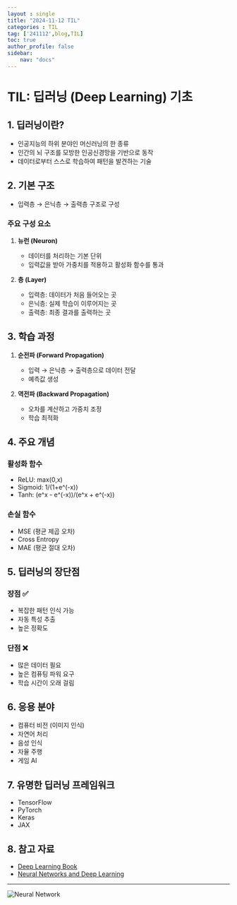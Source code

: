 ```yaml
---
layout : single
title: "2024-11-12 TIL"
categories : TIL
tag: ['241112',blog,TIL]
toc: true
author_profile: false
sidebar:
    nav: "docs"
---
```


# TIL: 딥러닝 (Deep Learning) 기초

## 1. 딥러닝이란?
* 인공지능의 하위 분야인 머신러닝의 한 종류
* 인간의 뇌 구조를 모방한 인공신경망을 기반으로 동작
* 데이터로부터 스스로 학습하여 패턴을 발견하는 기술

## 2. 기본 구조
* 입력층 → 은닉층 → 출력층 구조로 구성

### 주요 구성 요소
1. **뉴런 (Neuron)**
    * 데이터를 처리하는 기본 단위
    * 입력값을 받아 가중치를 적용하고 활성화 함수를 통과

2. **층 (Layer)**
    * 입력층: 데이터가 처음 들어오는 곳
    * 은닉층: 실제 학습이 이루어지는 곳
    * 출력층: 최종 결과를 출력하는 곳

## 3. 학습 과정
1. **순전파 (Forward Propagation)**
    * 입력 → 은닉층 → 출력층으로 데이터 전달
    * 예측값 생성

2. **역전파 (Backward Propagation)**
    * 오차를 계산하고 가중치 조정
    * 학습 최적화

## 4. 주요 개념
### 활성화 함수
* ReLU: max(0,x)
* Sigmoid: 1/(1+e^(-x))
* Tanh: (e^x - e^(-x))/(e^x + e^(-x))

### 손실 함수
* MSE (평균 제곱 오차)
* Cross Entropy
* MAE (평균 절대 오차)

## 5. 딥러닝의 장단점
### 장점 ✅
* 복잡한 패턴 인식 가능
* 자동 특성 추출
* 높은 정확도

### 단점 ❌
* 많은 데이터 필요
* 높은 컴퓨팅 파워 요구
* 학습 시간이 오래 걸림

## 6. 응용 분야
* 컴퓨터 비전 (이미지 인식)
* 자연어 처리
* 음성 인식
* 자율 주행
* 게임 AI

## 7. 유명한 딥러닝 프레임워크
* TensorFlow
* PyTorch
* Keras
* JAX

## 8. 참고 자료
* [Deep Learning Book](https://www.deeplearningbook.org/)
* [Neural Networks and Deep Learning](http://neuralnetworksanddeeplearning.com/)

---
![Neural Network](https://upload.wikimedia.org/wikipedia/commons/thumb/4/46/Colored_neural_network.svg/300px-Colored_neural_network.svg.png)